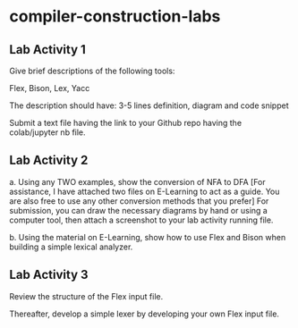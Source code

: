 # compiler-construction-labs

## Lab Activity 1
Give brief descriptions of the following tools:

Flex, Bison, Lex, Yacc

The description should have: 3-5 lines definition, diagram and code snippet

Submit a text file having the link to your Github repo having the colab/jupyter nb file.

## Lab Activity 2
a. Using any TWO examples, show the conversion of NFA to DFA
[For assistance, I have attached two files on E-Learning to act as a guide. You are also
free to use any other conversion methods that you prefer]
For submission, you can draw the necessary diagrams by hand or using a computer tool,
then attach a screenshot to your lab activity running file.


b. Using the material on E-Learning, show how to use Flex and Bison when building a
simple lexical analyzer.

## Lab Activity 3

Review the structure of the Flex input file.

Thereafter, develop a simple lexer by developing your own Flex input file.
